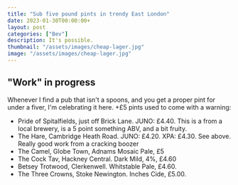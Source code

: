 ```yaml
---
title: "Sub five pound pints in trendy East London"
date: 2023-01-30T00:00:00+
layout: post
categories: ["Bev"]
description: It's possible.
thumbnail: "/assets/images/cheap-lager.jpg"
image: "/assets/images/cheap-lager.jpg"
---
```


## "Work" in progress

Whenever I find a pub that isn't a spoons, and you get a proper pint for under a fiver, I'm celebrating it here. +£5 pints used to come with a warning:

 * Pride of Spitalfields, just off Brick Lane. JUNO: £4.40. This is a from a local brewery, is a 5 point something ABV, and a bit fruity. 
 * The Hare, Cambridge Heath Road. JUNO: £4.20. XPA: £4.30. See above. Really good work from a cracking boozer
 * The Camel, Globe Town, Adnams Mosaic Pale, £5
 * The Cock Tav, Hackney Central. Dark Mild, 4%, £4.60
 * Betsey Trotwood, Clerkenwell. Whitstable Pale, £4.60.
 * The Three Crowns, Stoke Newington. Inches Cide, £5.00.